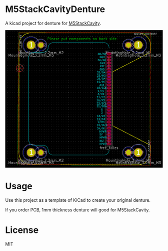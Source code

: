 # M5StackCavityDenture

A kicad project for denture for [M5StackCavity](https://github.com/asukiaaa/M5StackCavity).

![M5StackCavityDenturePCBnew](/docs/M5StackCavityDenturePCBnew.png)

# Usage

Use this project as a template of KiCad to create your original denture.

If you order PCB, 1mm thickness denture will good for M5StackCavity.

# License

MIT
